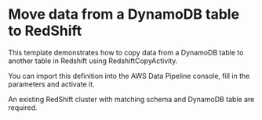 # Move data from a DynamoDB table to RedShift
This template demonstrates how to copy data from a DynamoDB table to another table in Redshift using RedshiftCopyActivity.

You can import this definition into the AWS Data Pipeline console, fill in the parameters and activate it.

An existing RedShift cluster with matching schema and DynamoDB table are required.